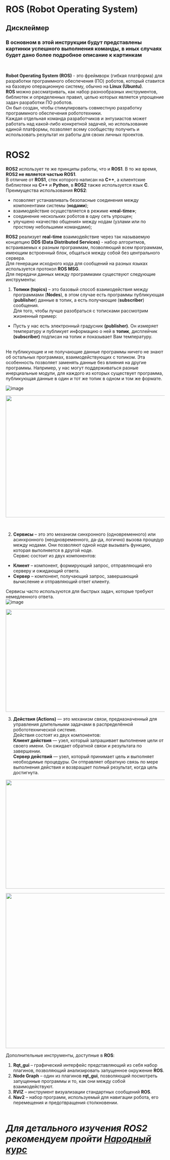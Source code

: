 # ROS (Robot Operating System)<br>
## Дисклеймер
### В основном в этой инструкции будут представлены картинки успешного выполнения команды, в иных случаях будет дано более подробное описание к картинкам
<br>

__Robot Operating System (ROS)__ - это фреймворк (гибкая платформа) для разработки программного обеспечения (ПО) роботов, который ставится на базовую операционную систему, обычно на __Linux (Ubuntu)__.<br>
__ROS__ можно рассматривать, как набор разнообразных инструментов, библиотек и определенных правил, целью которых является упрощение задач разработки ПО роботов.<br>
Он был создан, чтобы стимулировать совместную разработку программного обеспечения робототехники.<br>
Каждая отдельная команда разработчиков и энтузиастов может работать над какой-либо конкретной задачей, но использование единой платформы, позволяет всему сообществу получить и использовать результат их работы для своих личных проектов. <br>
# ROS2 <br>
__ROS2__ использует те же принципы работы, что и __ROS1__. В то же время, __ROS2 не является частью ROS1__. <br>
В отличие от __ROS1__, cтек которого написан на __C++__, а клиентские библиотеки на __C++__ и __Python__, в __ROS2__ также используется язык __C__. <br>
Преимущества использования __ROS2__: <br>
- позволяет устанавливать безопасные соединения между компонентами системы (__нодами__);
- взаимодействие осуществляется в режиме __«real-time»__;
- соединение нескольких роботов в одну сеть упрощен;
- улучшено «качество общения» между нодам (узлами или по простому небольшими командами);<br>

__ROS2__ реализует __real-time__ взаимодействие через так называемую концепцию __DDS (Data Distributed Services)__ - набор алгоритмов, встраиваемых к разным программам, позволяющий всем программам, имеющим встроенный блок, общаться между собой без центрального сервера.<br>
Для генерации исходного кода для сообщений на разных языках используется протокол __ROS MSG__. <br>
Для передачи данных между программами существуют следующие инструменты:<br>
1) **Топики (topics)** – это базовый способ взаимодействия между программами (__Nodes__), в этом случае есть программы публикующая (__publisher__) данные в топик, а есть получающие (__subscriber__) сообщения.<br>
Для того, чтобы лучше разобраться с тописками рассмотрим жизненный пример:
- Пусть у нас есть электронный градусник __(publisher)__. Он измеряет температуру и публикует информацию о ней в __топик__, дисплейчик __(subscriber)__ подписан на топик и показывает Вам температуру.
<br>
Не публикующие и не получающие данные программы ничего не знают об остальных программах, взаимодействующих с топиком. Эта особенность позволяет заменять данные без влияния на другие программы. Например, у нас могут поддерживаться разные инерциальные модули, для каждого из которых существует программа, публикующая данные в один и тот же топик в одном и том же формате.
<br>

![image](https://github.com/WWnotLL/ROS2_tutorial_305/blob/main/изображения%20к%20тексту/Топики.jpg)

<a href="url"><img src="https://github.com/WWnotLL/ROS2_tutorial_305/blob/main/изображения%20к%20тексту/Компоненты%20топика.png" align="center" height="387" width="512" ></a>

<br>

2) __Сервисы__ – это это механизм синхронного (одновременного) или асинхронного (неодновременного, да-да, логично) вызова процедур между нодами. Они позволяют одной ноде вызывать функцию, которая выполняется в другой ноде.<br>
Сервис состоит из двух компонентов:<br>
- __Клиент__ – компонент, формирующий запрос, отправляющий его серверу и ожидающий ответа.<br> 
- __Сервер__ – компонент, получающий запрос, завершающий вычисление и отправляющий ответ клиенту.<br>

Сервисы часто используются для быстрых задач, которые требуют немедленного ответа.<br>
![image](https://github.com/WWnotLL/ROS2_tutorial_305/blob/main/изображения%20к%20тексту/Сервисы.jpg)

<a href="url"><img src="https://github.com/WWnotLL/ROS2_tutorial_305/blob/main/изображения%20к%20тексту/Компоненты%20сервиса.png" align="center" height="326" width="512" ></a>

3) __Действия (Actions)__ — это механизм связи, предназначенный для управления длительными задачами в распределённой робототехнической системе.<br>
Действия состоят из двух компонентов:<br>
__Клиент действия__ — узел, который запрашивает выполнение цели от своего имени. Он ожидает обратной связи и результата по завершении.<br>
__Сервер действий__ — узел, который принимает цель и выполняет необходимые процедуры. Он отправляет обратную связь по мере выполнения действия и возвращает полный результат, когда цель достигнута.<br>

<a href="url"><img src="https://github.com/WWnotLL/ROS2_tutorial_305/blob/main/изображения%20к%20тексту/Действия.jpg" align="center" height="346" width="512" ></a>

<a href="url"><img src="https://github.com/WWnotLL/ROS2_tutorial_305/blob/main/изображения%20к%20тексту/компоненты%20действия.png" align="center" height="492" width="512" ></a>

Дополнительные инструменты, доступные в __ROS__:
1) __Rqt_gui__ – графический интерфейс представляющий из себя набор плагинов, позволяющий анализировать запущенное окружение __ROS__.
2) __Node Graph__ – один из плагинов __rqt_gui__, позволяющий посмотреть запущенные программы и то, как они между собой взаимодействуют.
3) __RVIZ__ – инструмент визуализации стандартных сообщений __ROS__. 
4) __Nav2__ – набор программ, используемый для навигации робота, его перемещения и предотвращения столкновении.<br><br>

# *Для детального изучения ROS2 рекомендуем пройти __[Народный курс](https://stepik.org/course/221157/syllabus)__*
